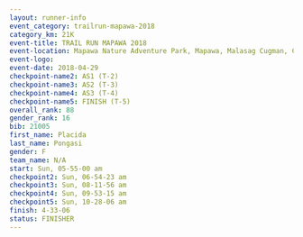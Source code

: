```yaml
---
layout: runner-info 
event_category: trailrun-mapawa-2018 
category_km: 21K 
event-title: TRAIL RUN MAPAWA 2018 
event-location: Mapawa Nature Adventure Park, Mapawa, Malasag Cugman, Cagayan de Oro Philippines 
event-logo: 
event-date: 2018-04-29 
checkpoint-name2: AS1 (T-2) 
checkpoint-name3: AS2 (T-3) 
checkpoint-name4: AS3 (T-4) 
checkpoint-name5: FINISH (T-5) 
overall_rank: 88
gender_rank: 16
bib: 21005
first_name: Placida
last_name: Pongasi
gender: F
team_name: N/A
start: Sun, 05-55-00 am
checkpoint2: Sun, 06-54-23 am
checkpoint3: Sun, 08-11-56 am
checkpoint4: Sun, 09-53-15 am
checkpoint5: Sun, 10-28-06 am
finish: 4-33-06
status: FINISHER
---
```


